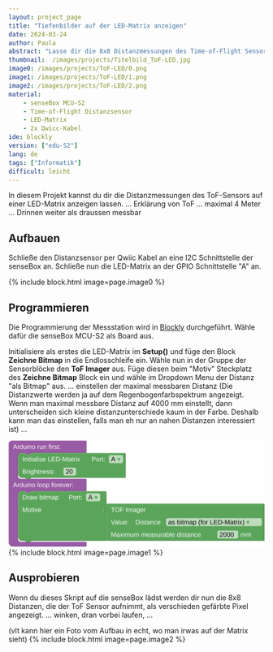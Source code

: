 ```yaml
---
layout: project_page
title: "Tiefenbilder auf der LED-Matrix anzeigen"
date: 2024-03-24
author: Paula
abstract: "Lasse dir die 8x8 Distanzmessungen des Time-of-Flight Sensors auf der LED-Matrix anzeigen."
thumbnail:  /images/projects/Titelbild_ToF-LED.jpg
image0: /images/projects/ToF-LED/0.png
image1: /images/projects/ToF-LED/1.png
image2: /images/projects/ToF-LED/2.png
material:
    - senseBox MCU-S2
    - Time-of-Flight Distanzsensor
    - LED-Matrix
    - 2x Qwicc-Kabel
ide: blockly
version: ["edu-S2"]   
lang: de
tags: ["Informatik"]
difficult: leicht
---
```


In diesem Projekt kannst du dir die Distanzmessungen des ToF-Sensors auf einer LED-Matrix anzeigen lassen. ... Erklärung von ToF ... maximal 4 Meter ... Drinnen weiter als draussen messbar

## Aufbauen
Schließe den Distanzsensor per Qwiic Kabel an eine I2C Schnittstelle der senseBox an. Schließe nun die LED-Matrix an der GPIO Schnittstelle "A" an.

{% include block.html image=page.image0 %}

## Programmieren

Die Programmierung der Messstation wird in [Blockly](https://blockly.sensebox.de) durchgeführt. Wähle dafür die senseBox MCU-S2 als Board aus. 

Initialisiere als erstes die LED-Matrix im __Setup()__ und füge den Block __Zeichne Bitmap__ in die Endlosschleife ein. Wähle nun in der Gruppe der Sensorblöcke den __ToF Imager__ aus. Füge diesen beim "Motiv" Steckplatz des __Zeichne Bitmap__ Block ein und wähle im Dropdown Menu der Distanz "als Bitmap" aus. ... einstellen der maximal messbaren Distanz (Die Distanzwerte werden ja auf dem Regenbogenfarbspektrum angezeigt. Wenn man maximal messbare Distanz auf 4000 mm einstellt, dann unterscheiden sich kleine distanzunterschiede kaum in der Farbe. Deshalb kann man das einstellen, falls man eh nur an nahen Distanzen interessiert ist) ... 

![../../images/projects/ToF-LED/1.png](../../images/projects/ToF-LED/1.png)
{% include block.html image=page.image1 %}

## Ausprobieren

Wenn du dieses Skript auf die senseBox lädst werden dir nun die 8x8 Distanzen, die der ToF Sensor aufnimmt, als verschieden gefärbte Pixel angezeigt. ... winken, dran vorbei laufen, ...

(vlt kann hier ein Foto vom Aufbau in echt, wo man irwas auf der Matrix sieht)
{% include block.html image=page.image2 %}